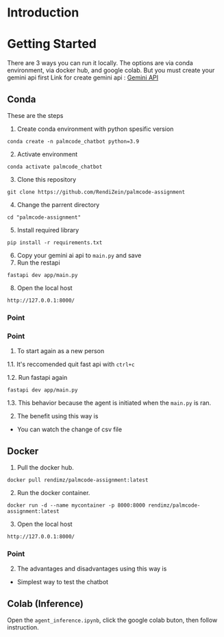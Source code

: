 # Introduction

# Getting Started

There are 3 ways you can run it locally. The options are via conda environment, via docker hub, and google colab. But you must create your gemini api first
Link for create gemini api : [Gemini API](https://makersuite.google.com/app/apikey)

## Conda

These are the steps

1. Create conda environment with python spesific version

```
conda create -n palmcode_chatbot python=3.9
```

2. Activate environment

```
conda activate palmcode_chatbot
```

3. Clone this repository

```
git clone https://github.com/RendiZein/palmcode-assignment
```

4. Change the parrent directory

```
cd "palmcode-assignment"
```

5. Install required library

```
pip install -r requirements.txt
```

6. Copy your gemini ai api to `main.py` and save
7. Run the restapi

```
fastapi dev app/main.py
```

8. Open the local host

```
http://127.0.0.1:8000/
```

### Point

### Point

1. To start again as a new person

1.1. It's reccomended quit fast api with `ctrl+c`

1.2. Run fastapi again

```
fastapi dev app/main.py
```

1.3. This behavior because the agent is initiated when the `main.py` is ran.

2. The benefit using this way is

* You can watch the change of csv file

## Docker

1. Pull the docker hub.

```
docker pull rendimz/palmcode-assignment:latest
```

2. Run the docker container.

```
docker run -d --name mycontainer -p 8000:8000 rendimz/palmcode-assignment:latest
```

3. Open the local host

```
http://127.0.0.1:8000/
```

### Point

2. The advantages and disadvantages using this way is
* Simplest way to test the chatbot

## Colab (Inference)

Open the `agent_inference.ipynb`, click the google colab buton, then follow instruction.
